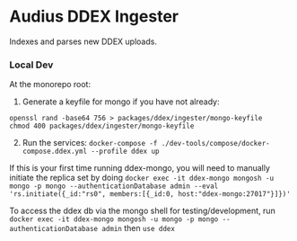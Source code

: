 # Audius DDEX Ingester

Indexes and parses new DDEX uploads.

### Local Dev
At the monorepo root:
1. Generate a keyfile for mongo if you have not already:
```
openssl rand -base64 756 > packages/ddex/ingester/mongo-keyfile
chmod 400 packages/ddex/ingester/mongo-keyfile
```
2. Run the services: `docker-compose -f ./dev-tools/compose/docker-compose.ddex.yml --profile ddex up`

If this is your first time running ddex-mongo, you will need to manually initiate the replica set by doing `docker exec -it ddex-mongo mongosh -u mongo -p mongo --authenticationDatabase admin --eval 'rs.initiate({_id:"rs0", members:[{_id:0, host:"ddex-mongo:27017"}]})'`

To access the ddex db via the mongo shell for testing/development, run `docker exec -it ddex-mongo mongosh -u mongo -p mongo --authenticationDatabase admin` then `use ddex`
